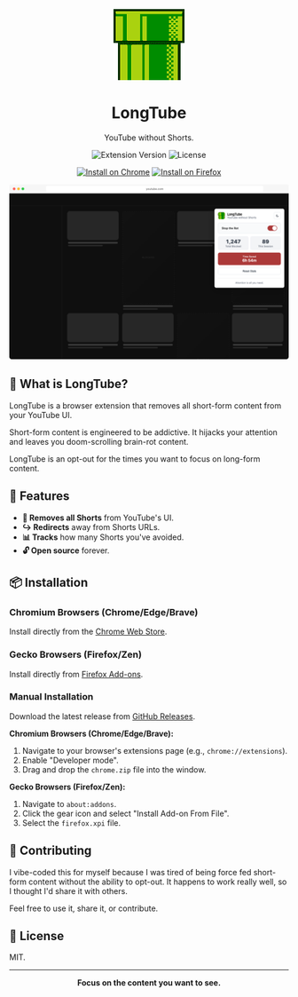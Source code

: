 <div align="center">
  <img src="assets/icon128.png" alt="LongTube Logo" width="128" height="128">

# LongTube

YouTube without Shorts.

![Extension Version](https://img.shields.io/badge/version-0.1.0-blue.svg)
![License](https://img.shields.io/badge/license-MIT-green.svg)

</div>

<div align="center">
  
[![Install on Chrome](https://img.shields.io/badge/Install%20on-Chrome-4285F4?style=for-the-badge&logo=googlechrome&logoColor=white)](https://chromewebstore.google.com/detail/longtube/monkacdphpcklckngjekpkbjkolemnjf)
[![Install on Firefox](https://img.shields.io/badge/Install%20on-Firefox-FF7139?style=for-the-badge&logo=firefox&logoColor=white)](https://addons.mozilla.org/en-US/firefox/addon/longtube)

</div>

<div align="center">
  <img src="docs/images/screenshot-popup-1280x800.png" alt="LongTube Extension Popup">
</div>

## 🎯 What is LongTube?

LongTube is a browser extension that removes all short-form content from your YouTube UI.

Short-form content is engineered to be addictive. It hijacks your attention and leaves you doom-scrolling brain-rot
content.

LongTube is an opt-out for the times you want to focus on long-form content.

## 🚀 Features

- **🚫 Removes all Shorts** from YouTube's UI.
- **↪️ Redirects** away from Shorts URLs.
- **📊 Tracks** how many Shorts you've avoided.
- **🔓 Open source** forever.

## 📦 Installation

### Chromium Browsers (Chrome/Edge/Brave)

Install directly from the [Chrome Web Store](https://chromewebstore.google.com/detail/longtube/monkacdphpcklckngjekpkbjkolemnjf).

### Gecko Browsers (Firefox/Zen)

Install directly from [Firefox Add-ons](https://addons.mozilla.org/en-US/firefox/addon/longtube).

### Manual Installation

Download the latest release from [GitHub Releases](https://github.com/nickcorin/longtube/releases).

**Chromium Browsers (Chrome/Edge/Brave):**

1. Navigate to your browser's extensions page (e.g., `chrome://extensions`).
2. Enable "Developer mode".
3. Drag and drop the `chrome.zip` file into the window.

**Gecko Browsers (Firefox/Zen):**

1. Navigate to `about:addons`.
2. Click the gear icon and select "Install Add-on From File".
3. Select the `firefox.xpi` file.

## 🤝 Contributing

I vibe-coded this for myself because I was tired of being force fed short-form content without the ability to opt-out. It happens to work really well, so I thought I'd share it with others.

Feel free to use it, share it, or contribute.

## 📄 License

MIT.

---

<div align="center">

**Focus on the content you want to see.**

</div>
